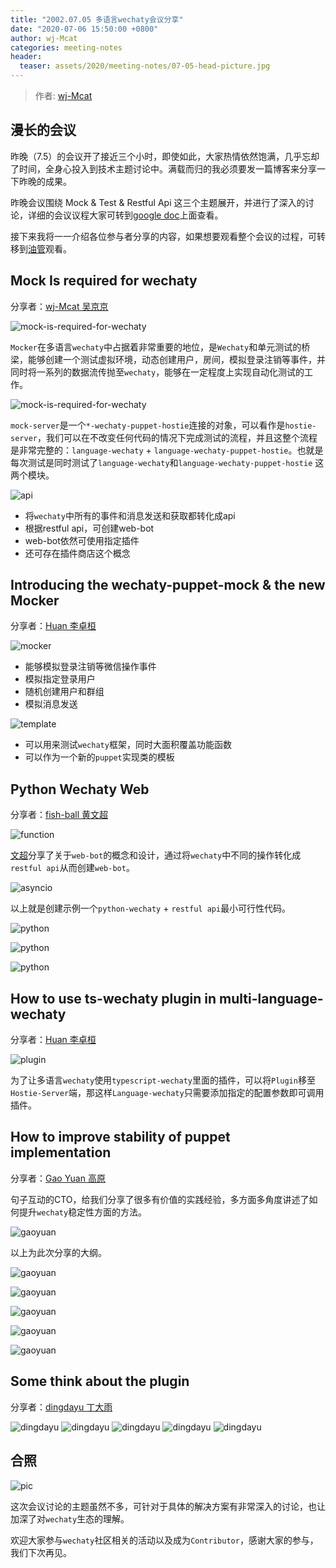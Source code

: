 ```yaml
---
title: "2002.07.05 多语言wechaty会议分享"
date: "2020-07-06 15:50:00 +0800"
author: wj-Mcat
categories: meeting-notes
header:
  teaser: assets/2020/meeting-notes/07-05-head-picture.jpg
---
```


> 作者: [wj-Mcat](https://github.com/wj-Mcat/)

## 漫长的会议

昨晚（7.5）的会议开了接近三个小时，即使如此，大家热情依然饱满，几乎忘却了时间，全身心投入到技术主题讨论中。满载而归的我必须要发一篇博客来分享一下昨晚的成果。

昨晚会议围绕 Mock & Test & Restful Api 这三个主题展开，并进行了深入的讨论，详细的会议议程大家可转到[google doc](https://docs.google.com/document/d/1fVCk8qRYc4RKGMf2UY5HOe07hEhPUOpGC34v88GEFJg/edit#heading=h.85djedyd54di)上面查看。

接下来我将一一介绍各位参与者分享的内容，如果想要观看整个会议的过程，可转移到[油管](https://www.youtube.com/watch?v=qWkv0F_pluQ)观看。

<!--more-->

## Mock Is required for wechaty

分享者：[wj-Mcat 吴京京](https://www.github.com/wj-Mcat/)

![mock-is-required-for-wechaty](/assets/2020/meeting-notes/07-05-mock-is-required.png)

`Mocker`在多语言`wechaty`中占据着非常重要的地位，是`Wechaty`和单元测试的桥梁，能够创建一个测试虚拟环境，动态创建用户，房间，模拟登录注销等事件，并同时将一系列的数据流传抛至`wechaty`，能够在一定程度上实现自动化测试的工作。

![mock-is-required-for-wechaty](/assets/2020/meeting-notes/07-05-mock-server-can-test-more.png)

`mock-server`是一个`*-wechaty-puppet-hostie`连接的对象，可以看作是`hostie-server`，我们可以在不改变任何代码的情况下完成测试的流程，并且这整个流程是非常完整的：`language-wechaty` + `language-wechaty-puppet-hostie`。也就是每次测试是同时测试了`language-wechaty`和`language-wechaty-puppet-hostie` 这两个模块。

![api](/assets/2020/meeting-notes/07-05-hook-restful-api.png)

- 将`wechaty`中所有的事件和消息发送和获取都转化成api
- 根据restful api，可创建web-bot
- web-bot依然可使用指定插件
- 还可存在插件商店这个概念

## Introducing the wechaty-puppet-mock & the new Mocker

分享者：[Huan 李卓桓](https://github.com/huan)

![mocker](/assets/2020/meeting-notes/07-05-mocker.png)

- 能够模拟登录注销等微信操作事件
- 模拟指定登录用户
- 随机创建用户和群组
- 模拟消息发送

![template](/assets/2020/meeting-notes/07-05-puppet-mock-template.png)

- 可以用来测试`wechaty`框架，同时大面积覆盖功能函数
- 可以作为一个新的`puppet`实现类的模板

## Python Wechaty Web

分享者：[fish-ball 黄文超](https://github.com/fish-ball)

![function](/assets/2020/meeting-notes/07-05-python-wechaty-web-functions.png)

[文超](https://github.com/fish-ball)分享了关于`web-bot`的概念和设计，通过将`wechaty`中不同的操作转化成`restful api`从而创建`web-bot`。

![asyncio](/assets/2020/meeting-notes/07-05-python-wechaty-web-asyncio.png)

以上就是创建示例一个`python-wechaty` + `restful api`最小可行性代码。

![python](/assets/2020/meeting-notes/07-05-python-wechaty-web-bot.png)

![python](/assets/2020/meeting-notes/07-05-python-wechaty-restful-api.png)

![python](/assets/2020/meeting-notes/07-05-python-wechaty-plugin-page.png)

## How to use ts-wechaty plugin in multi-language-wechaty

分享者：[Huan 李卓桓](https://github.com/huan)

![plugin](/assets/2020/meeting-notes/07-05-wechaty-plugin-in-server.png)

为了让多语言`wechaty`使用`typescript-wechaty`里面的插件，可以将`Plugin`移至`Hostie-Server`端，那这样`Language-wechaty`只需要添加指定的配置参数即可调用插件。

## How to improve stability of puppet implementation

分享者：[Gao Yuan 高原](https://github.com/windmemory)

句子互动的CTO，给我们分享了很多有价值的实践经验，多方面多角度讲述了如何提升`wechaty`稳定性方面的方法。

![gaoyuan](/assets/2020/meeting-notes/07-05-gao-yuan-agenda.png)

以上为此次分享的大纲。

![gaoyuan](/assets/2020/meeting-notes/07-05-why-puppet-is-not-stable.png)

![gaoyuan](/assets/2020/meeting-notes/07-05-gao-yuan-how-to-define-stable.png)

![gaoyuan](/assets/2020/meeting-notes/07-05-how-to-make-it-stable.png)

![gaoyuan](/assets/2020/meeting-notes/07-05-the-target-of-test.png)

![gaoyuan](/assets/2020/meeting-notes/07-05-user-test.png)

## Some think about the plugin

分享者：[dingdayu 丁大雨](https://github.com/dingdayu)

![dingdayu](/assets/2020/meeting-notes/07-05-xiaoyu-some-experience.png)
![dingdayu](/assets/2020/meeting-notes/07-05-xiaoyu-some-think.png)
![dingdayu](/assets/2020/meeting-notes/07-05-xiaoyu-some-thinking.png)
![dingdayu](/assets/2020/meeting-notes/07-05-xiaoyu-some-thinking-01.png)
![dingdayu](/assets/2020/meeting-notes/07-05-xiaoyu-some-thinking-02.png)

## 合照

![pic](/assets/2020/meeting-notes/07-05-final-smile-picture.png)

这次会议讨论的主题虽然不多，可针对于具体的解决方案有非常深入的讨论，也让加深了对`wechaty`生态的理解。

欢迎大家参与`wechaty`社区相关的活动以及成为`Contributor`，感谢大家的参与，我们下次再见。

